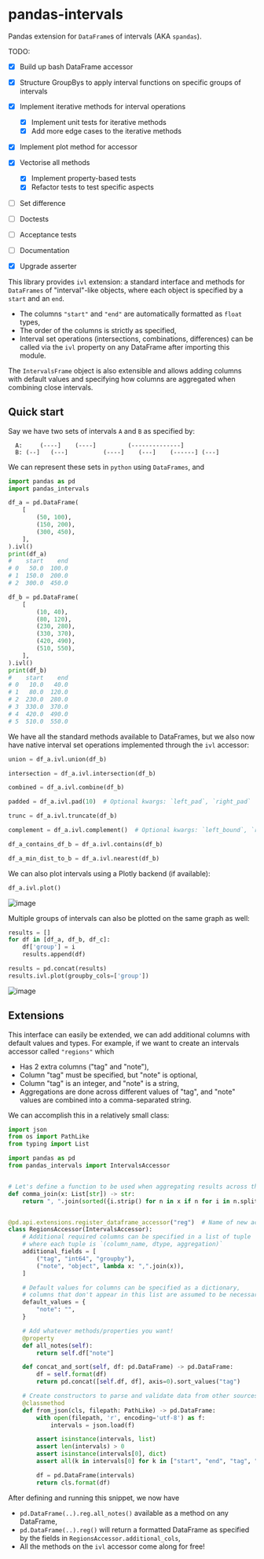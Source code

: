 # pandas-intervals
Pandas extension for `DataFrame`s of intervals (AKA `spandas`).

TODO:
* [x] Build up bash DataFrame accessor
* [x] Structure GroupBys to apply interval functions on specific groups of intervals
* [x] Implement iterative methods for interval operations
    * [x] Implement unit tests for iterative methods
    * [x] Add more edge cases to the iterative methods
* [x] Implement plot method for accessor
* [x] Vectorise all methods
    * [x] Implement property-based tests
    * [x] Refactor tests to test specific aspects
* [ ] Set difference
* [ ] Doctests
* [ ] Acceptance tests
* [ ] Documentation
* [x] Upgrade asserter


This library provides `ivl` extension: a standard interface and methods for `DataFrames` of "interval"-like objects, where each object is specified by a `start` and an `end`.
* The columns `"start"` and `"end"` are automatically formatted as `float` types,
* The order of the columns is strictly as specified,
* Interval set operations (intersections, combinations, differences) can be called via the `ivl` property on any DataFrame after importing this module.

The `IntervalsFrame` object is also extensible and allows adding columns with default values and specifying how columns are aggregated when combining close intervals.

## Quick start
Say we have two sets of intervals `A` and `B` as specified by:
```
  A:     (----]    (----]         (--------------]
  B: (--]   (---]          (----]    (---]    (------] (---]
```

We can represent these sets in `python` using `DataFrames`, and
```python
import pandas as pd
import pandas_intervals

df_a = pd.DataFrame(
    [
        (50, 100),
        (150, 200),
        (300, 450),
    ],
).ivl()
print(df_a)
#    start    end
# 0   50.0  100.0
# 1  150.0  200.0
# 2  300.0  450.0

df_b = pd.DataFrame(
    [
        (10, 40),
        (80, 120),
        (230, 280),
        (330, 370),
        (420, 490),
        (510, 550),
    ],
).ivl()
print(df_b)
#    start    end
# 0   10.0   40.0
# 1   80.0  120.0
# 2  230.0  280.0
# 3  330.0  370.0
# 4  420.0  490.0
# 5  510.0  550.0
```

We have all the standard methods available to DataFrames, but we also now have native interval set operations implemented through the `ivl` accessor:
```python
union = df_a.ivl.union(df_b)

intersection = df_a.ivl.intersection(df_b)

combined = df_a.ivl.combine(df_b)

padded = df_a.ivl.pad(10)  # Optional kwargs: `left_pad`, `right_pad`

trunc = df_a.ivl.truncate(df_b)

complement = df_a.ivl.complement()  # Optional kwargs: `left_bound`, `right_bound`

df_a_contains_df_b = df_a.ivl.contains(df_b)

df_a_min_dist_to_b = df_a.ivl.nearest(df_b)
```

We can also plot intervals using a Plotly backend (if available):
```python
df_a.ivl.plot()
```
![image](https://github.com/BlakeJC94/pandas-intervals/assets/16640474/4133ac9c-def5-4a4a-8cc8-d17badf9c054)



Multiple groups of intervals can also be plotted on the same graph as well:
```python
results = []
for df in [df_a, df_b, df_c]:
    df['group'] = i
    results.append(df)

results = pd.concat(results)
results.ivl.plot(groupby_cols=['group'])
```
![image](https://github.com/BlakeJC94/pandas-intervals/assets/16640474/cad158ca-042b-4878-9377-639094ece0d8)


## Extensions

This interface can easily be extended, we can add additional columns with default values and types.
For example, if we want to create an intervals accessor called `"regions"` which
* Has 2 extra columns ("tag" and "note"),
* Column "tag" must be specified, but "note" is optional,
* Column "tag" is an integer, and "note" is a string,
* Aggregations are done across different values of "tag", and "note" values are combined
    into a comma-separated string.

We can accomplish this in a relatively small class:

```python
import json
from os import PathLike
from typing import List

import pandas as pd
from pandas_intervals import IntervalsAccessor


# Let's define a function to be used when aggregating results across the `notes` column
def comma_join(x: List[str]) -> str:
    return ", ".join(sorted({i.strip() for n in x if n for i in n.split(",")}))


@pd.api.extensions.register_dataframe_accessor("reg")  # Name of new accessor, pd.DataFrame.<name>
class RegionsAccessor(IntervalsAccessor):
    # Additional required columns can be specified in a list of tuple
    # where each tuple is `(column_name, dtype, aggregation)`
    additional_fields = [
        ("tag", "int64", "groupby"),
        ("note", "object", lambda x: ",".join(x)),
    ]

    # Default values for columns can be specified as a dictionary,
    # columns that don't appear in this list are assumed to be necessary
    default_values = {
        "note": "",
    }

    # Add whatever methods/properties you want!
    @property
    def all_notes(self):
        return self.df["note"]

    def concat_and_sort(self, df: pd.DataFrame) -> pd.DataFrame:
        df = self.format(df)
        return pd.concat([self.df, df], axis=0).sort_values("tag")

    # Create constructors to parse and validate data from other sources
    @classmethod
    def from_json(cls, filepath: PathLike) -> pd.DataFrame:
        with open(filepath, 'r', encoding='utf-8') as f:
            intervals = json.load(f)

        assert isinstance(intervals, list)
        assert len(intervals) > 0
        assert isinstance(intervals[0], dict)
        assert all(k in intervals[0] for k in ["start", "end", "tag", "note"])

        df = pd.DataFrame(intervals)
        return cls.format(df)
```

After defining and running this snippet, we now have
* `pd.DataFrame(..).reg.all_notes()` available as a method on any DataFrame,
* `pd.DataFrame(..).reg()` will return a formatted DataFrame as specified by the fields in `RegionsAccessor.additional_cols`,
* All the methods on the `ivl` accessor come along for free!
